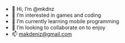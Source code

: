 - 👋 Hi, I’m @mkdnz
- 👀 I’m interested in games and coding
- 🌱 I’m currently learning mobile programming
- 💞️ I’m looking to collaborate on to enjoy
- 📫 makdeniz@gmail.com



